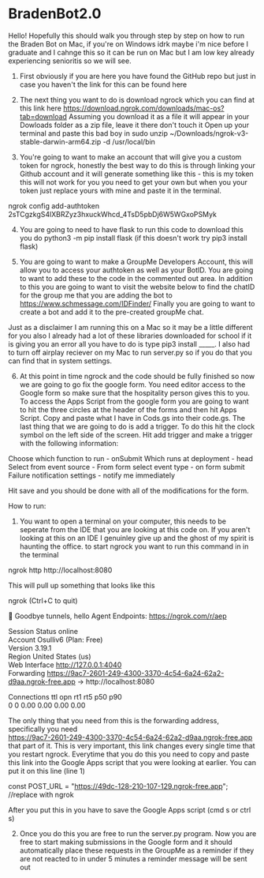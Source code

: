 # BradenBot2.0

Hello! Hopefully this should walk you through step by step on how to run the Braden Bot on Mac, if you're on Windows idrk 
maybe i'm nice before I graduate and I cahnge this so it can be run on Mac but I am low key already experiencing senioritis so we will see. 

1) First obviously if you are here you have found the GitHub repo but just in case you haven't the link for this can be found here 

2) The next thing you want to do is download ngrock which you can find at this link here 
https://download.ngrok.com/downloads/mac-os?tab=download
Assuming you download it as a file it will appear in your Dowloads folder as a zip file, leave it there don't touch it 
Open up your terminal and paste this bad boy in sudo unzip ~/Downloads/ngrok-v3-stable-darwin-arm64.zip -d /usr/local/bin

3) You're going to want to make an account that will give you a custom token for ngrock, honestly the best way to do this is through linking 
your Github account and it will generate something like this - this is my token this will not work for you you need to get your own but when you 
your token just replace yours with mine and paste it in the terminal. 

ngrok config add-authtoken 2sTCgzkgS4lXBRZyz3hxuckWhcd_4TsD5pbDj6W5WGxoPSMyk

4) You are going to need to have flask to run this code to download this you do 
python3 -m pip install flask (if this doesn't work try pip3 install flask)

5) You are going to want to make a GroupMe Developers Account, this will allow you to access your authtoken as well as your BotID. You are going
to want to add these to the code in the commented out area. In addition to this you are going to want to visit the website below to find the 
chatID for the group me that you are adding the bot to https://www.schmessage.com/IDFinder/ Finally you are going to want to create a bot and 
add it to the pre-created groupMe chat. 

Just as a disclaimer I am running this on a Mac so it may be a little different for you also I already had a lot of these libraries downloaded for 
school if it is giving you an error all you have to do is type pip3 install _____. I also had to turn off airplay reciever on my Mac to run 
server.py so if you do that you can find that in system settings. 

6) At this point in time ngrock and the code should be fully finished so now we are going to go fix the google form. You need editor access to the 
Google form so make sure that the hospitality person gives this to you. To access the Apps Script from the google form you are going to want to 
hit the three circles at the header of the forms and then hit Apps Script. Copy and paste what I have in Cods.gs into their code.gs. The last thing 
that we are going to do is add a trigger. To do this hit the clock symbol on the left side of the screen. Hit add trigger and make a trigger 
with the following information: 

Choose which function to run - onSubmit
Which runs at deployment - head
Select from event source - From form 
select event type - on form submit 
Failure notification settings - notify me immediately

Hit save and you should be done with all of the modifications for the form. 



How to run: 
1) You want to open a terminal on your computer, this needs to be seperate from the IDE that you are looking at this code on. If you aren't 
looking at this on an IDE I genuinley give up and the ghost of my spirit is haunting the office. to start ngrock you want to run this command in
in the terminal 

ngrok http http://localhost:8080

This will pull up something that looks like this 

ngrok                                                           (Ctrl+C to quit)
                                                                                
👋 Goodbye tunnels, hello Agent Endpoints: https://ngrok.com/r/aep              
                                                                                
Session Status                online                                            
Account                       Osulliv6 (Plan: Free)                             
Version                       3.19.1                                            
Region                        United States (us)                                
Web Interface                 http://127.0.0.1:4040                             
Forwarding                    https://9ac7-2601-249-4300-3370-4c54-6a24-62a2-d9aa.ngrok-free.app -> http://localhost:8080
                                                                                
Connections                   ttl     opn     rt1     rt5     p50     p90       
                              0       0       0.00    0.00    0.00    0.00      

The only thing that you need from this is the forwarding address, specifically you need  
https://9ac7-2601-249-4300-3370-4c54-6a24-62a2-d9aa.ngrok-free.app that part of it. This is very important, this link changes every single 
time that you restart ngrock. Everytime that you do this you need to copy and paste this link into the Google Apps script that you were looking 
at earlier. You can put it on this line (line 1)

const POST_URL = "https://49dc-128-210-107-129.ngrok-free.app"; //replace with ngrok

After you put this in you have to save the Google Apps script (cmd s or ctrl s)

2) Once you do this you are free to run the server.py program. Now you are free to start making submissions in the Google form and it should 
automatically place these requests in the GroupMe as a reminder if they are not reacted to in under 5 minutes a reminder message will be sent out 


